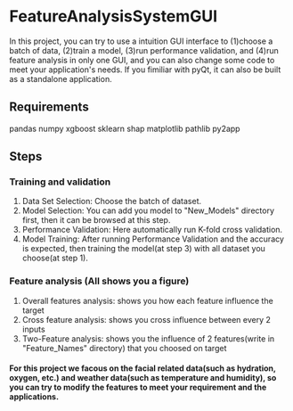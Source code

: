# FeatureAnalysisSystemGUI
In this project, you can try to use a intuition GUI interface to (1)choose a batch of data, (2)train a model, (3)run performance validation, and (4)run feature analysis in only one GUI, and you can also change some code to meet your application's needs. If you fimiliar with pyQt, it can also be built as a standalone application.

## Requirements
pandas
numpy
xgboost
sklearn
shap
matplotlib
pathlib
py2app

## Steps
### Training and validation
1. Data Set Selection: Choose the batch of dataset.
2. Model Selection: You can add you model to "New_Models" directory first, then it can be browsed at this step.
3. Performance Validation: Here automatically run K-fold cross validation.
4. Model Training: After running Performance Validation and the accuracy is expected, then training the model(at step 3) with all dataset you choose(at step 1).
### Feature analysis (All shows you a figure)
1. Overall features analysis: shows you how each feature influence the target
2. Cross feature analysis: shows you cross influence between every 2 inputs
3. Two-Feature analysis: shows you the influence of 2 features(write in "Feature_Names" directory) that you choosed on target

#### For this project we facous on the facial related data(such as hydration, oxygen, etc.) and weather data(such as temperature and humidity), so you can try to modify the features to meet your requirement and the applications.
